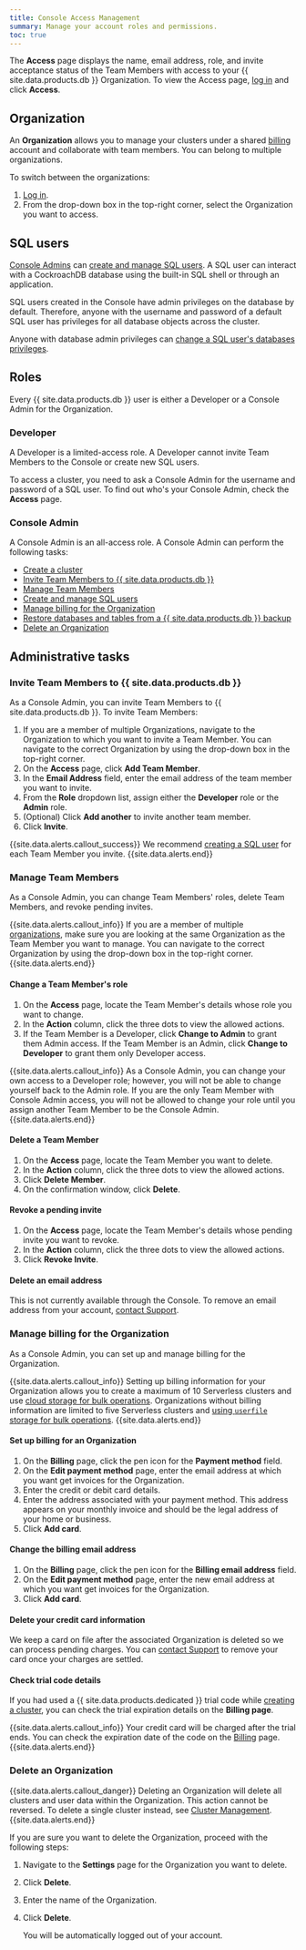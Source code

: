 ```yaml
---
title: Console Access Management
summary: Manage your account roles and permissions.
toc: true
---
```


The **Access** page displays the name, email address, role, and invite acceptance status of the Team Members with access to your {{ site.data.products.db }} Organization. To view the Access page, [log in](https://cockroachlabs.cloud/) and click **Access**.

## Organization

An **Organization** allows you to manage your clusters under a shared [billing](#manage-billing-for-the-organization) account and collaborate with team members. You can belong to multiple organizations.

To switch between the organizations:

1. [Log in](https://cockroachlabs.cloud/).
2. From the drop-down box in the top-right corner, select the Organization you want to access.

## SQL users

[Console Admins](#console-admin) can [create and manage SQL users](user-authorization.html#create-a-sql-user). A SQL user can interact with a CockroachDB database using the built-in SQL shell or through an application.

SQL users created in the Console have admin privileges on the database by default. Therefore, anyone with the username and password of a default SQL user has privileges for all database objects across the cluster.

Anyone with database admin privileges can [change a SQL user's databases privileges](../{{site.versions["stable"]}}/authorization.html#assign-privileges).

## Roles

Every {{ site.data.products.db }} user is either a Developer or a Console Admin for the Organization.

### Developer

A Developer is a limited-access role. A Developer cannot invite Team Members to the Console or create new SQL users.

To access a cluster, you need to ask a Console Admin for the username and password of a SQL user. To find out who's your Console Admin, check the **Access** page.

### Console Admin

A Console Admin is an all-access role. A Console Admin can perform the following tasks:

- [Create a cluster](create-your-cluster.html)
- [Invite Team Members to {{ site.data.products.db }}](#invite-team-members-to-cockroachdb-cloud)
- [Manage Team Members](#manage-team-members)
- [Create and manage SQL users](user-authorization.html#create-a-sql-user)
- [Manage billing for the Organization](#manage-billing-for-the-organization)
- [Restore databases and tables from a {{ site.data.products.db }} backup](backups-page.html#ways-to-restore-data)
- [Delete an Organization](#delete-an-organization)

## Administrative tasks

### Invite Team Members to {{ site.data.products.db }}

As a Console Admin, you can invite Team Members to {{ site.data.products.db }}. To invite Team Members:

1. If you are a member of multiple Organizations, navigate to the Organization to which you want to invite a Team Member. You can navigate to the correct Organization by using the drop-down box in the top-right corner.
2. On the **Access** page, click **Add Team Member**.
3. In the **Email Address** field, enter the email address of the team member you want to invite.
4. From the **Role** dropdown list, assign either the **Developer** role or the **Admin** role.
5. (Optional) Click **Add another** to invite another team member.
6. Click **Invite**.

{{site.data.alerts.callout_success}}
We recommend [creating a SQL user](user-authorization.html) for each Team Member you invite.
{{site.data.alerts.end}}

### Manage Team Members

As a Console Admin, you can change Team Members' roles, delete Team Members, and revoke pending invites.

{{site.data.alerts.callout_info}}
If you are a member of multiple [organizations](console-access-management.html#organization), make sure you are looking at the same Organization as the Team Member you want to manage. You can navigate to the correct Organization by using the drop-down box in the top-right corner.
{{site.data.alerts.end}}

#### Change a Team Member's role

1. On the **Access** page, locate the Team Member's details whose role you want to change.
2. In the **Action** column, click the three dots to view the allowed actions.
3. If the Team Member is a Developer, click **Change to Admin** to grant them Admin access. If the Team Member is an Admin, click **Change to Developer** to grant them only Developer access.

{{site.data.alerts.callout_info}}
As a Console Admin, you can change your own access to a Developer role; however, you will not be able to change yourself back to the Admin role. If you are the only Team Member with Console Admin access, you will not be allowed to change your role until you assign another Team Member to be the Console Admin.
{{site.data.alerts.end}}

#### Delete a Team Member

1. On the **Access** page, locate the Team Member you want to delete.
2. In the **Action** column, click the three dots to view the allowed actions.
3. Click **Delete Member**.
4. On the confirmation window, click **Delete**.

#### Revoke a pending invite

1. On the **Access** page, locate the Team Member's details whose pending invite you want to revoke.
2. In the **Action** column, click the three dots to view the allowed actions.
3. Click **Revoke Invite**.

#### Delete an email address

This is not currently available through the Console. To remove an email address from your account, [contact Support](https://support.cockroachlabs.com).

### Manage billing for the Organization

As a Console Admin, you can set up and manage billing for the Organization.

{{site.data.alerts.callout_info}}
Setting up billing information for your Organization allows you to create a maximum of 10 Serverless clusters and use [cloud storage for bulk operations](run-bulk-operations.html). Organizations without billing information are limited to five Serverless clusters and [using `userfile` storage for bulk operations](run-bulk-operations.html).
{{site.data.alerts.end}}

#### Set up billing for an Organization

1. On the **Billing** page, click the pen icon for the **Payment method** field.
2. On the **Edit payment method** page, enter the email address at which you want get invoices for the Organization.
3. Enter the credit or debit card details.
4. Enter the address associated with your payment method. This address appears on your monthly invoice and should be the legal address of your home or business.
4. Click **Add card**.

#### Change the billing email address

1. On the **Billing** page, click the pen icon for the **Billing email address** field.
2. On the **Edit payment method** page, enter the new email address at which you want get invoices for the Organization.
3. Click **Add card**.

#### Delete your credit card information

We keep a card on file after the associated Organization is deleted so we can process pending charges. You can [contact Support](https://support.cockroachlabs.com) to remove your card once your charges are settled.

#### Check trial code details

If you had used a {{ site.data.products.dedicated }} trial code while [creating a cluster](create-your-cluster.html#step-8-enter-billing-details), you can check the trial expiration details on the **Billing page**.

{{site.data.alerts.callout_info}}
Your credit card will be charged after the trial ends. You can check the expiration date of the code on the [Billing](console-access-management.html#manage-billing-for-the-organization) page.
{{site.data.alerts.end}}

### Delete an Organization

{{site.data.alerts.callout_danger}}
Deleting an Organization will delete all clusters and user data within the Organization. This action cannot be reversed. To delete a single cluster instead, see [Cluster Management](cluster-management.html#delete-cluster).
{{site.data.alerts.end}}

If you are sure you want to delete the Organization, proceed with the following steps:

1. Navigate to the **Settings** page for the Organization you want to delete.
1. Click **Delete**.
1. Enter the name of the Organization.
1. Click **Delete**.

    You will be automatically logged out of your account.
